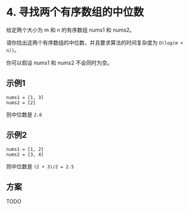 # 4. 寻找两个有序数组的中位数

给定两个大小为 m 和 n 的有序数组 nums1 和 nums2。

请你找出这两个有序数组的中位数，并且要求算法的时间复杂度为 `O(log(m + n))`。

你可以假设 nums1 和 nums2 不会同时为空。

## 示例1

```
nums1 = [1, 3]
nums2 = [2]
```

则中位数是 `2.0`

## 示例2

```
nums1 = [1, 2]
nums2 = [3, 4]
```

则中位数是 `(2 + 3)/2 = 2.5`

## 方案

TODO
